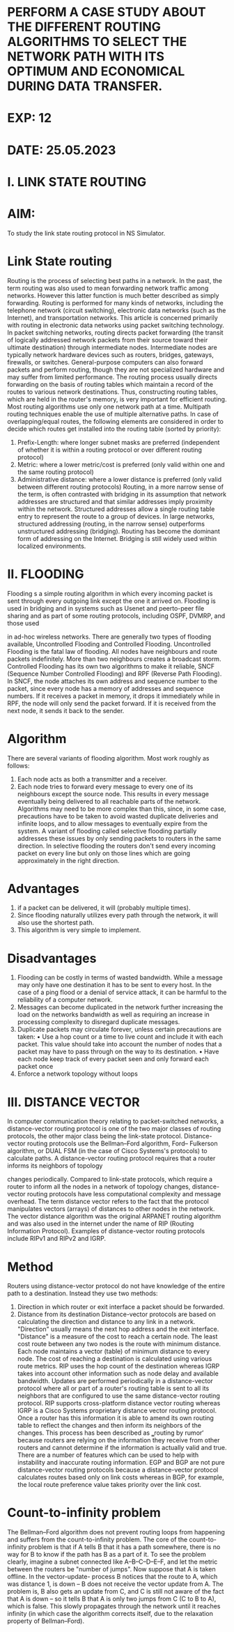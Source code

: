 # PERFORM A CASE STUDY ABOUT THE DIFFERENT ROUTING ALGORITHMS TO SELECT THE NETWORK PATH WITH ITS OPTIMUM AND ECONOMICAL DURING DATA TRANSFER.
# EXP: 12
# DATE: 25.05.2023
# I. LINK STATE ROUTING
# AIM:
To study the link state routing protocol in NS Simulator.
# Link State routing
Routing is the process of selecting best paths in a network. In the past, the term routing was also used
to mean forwarding network traffic among networks. However this latter function is much better
described as simply forwarding. Routing is performed for many kinds of networks, including the
telephone network (circuit switching), electronic data networks (such as the Internet), and
transportation networks. This article is concerned primarily with routing in electronic data networks
using packet switching technology.
In packet switching networks, routing directs packet forwarding (the transit of logically addressed
network packets from their source toward their ultimate destination) through intermediate nodes.
Intermediate nodes are typically network hardware devices such as routers, bridges, gateways,
firewalls, or switches. General-purpose computers can also forward packets and perform routing,
though they are not specialized hardware and may suffer from limited performance. The routing
process usually directs forwarding on the basis of routing tables which maintain a record of the routes
to various network destinations. Thus, constructing routing tables, which are held in the router's
memory, is very important for efficient routing. Most routing algorithms use only one network path at
a time. Multipath routing techniques enable the use of multiple alternative paths.
In case of overlapping/equal routes, the following elements are considered in order to decide which
routes get installed into the routing table (sorted by priority):
1. Prefix-Length: where longer subnet masks are preferred (independent of whether it is within a
routing protocol or over different routing protocol)
2. Metric: where a lower metric/cost is preferred (only valid within one and the same routing
protocol)
3. Administrative distance: where a lower distance is preferred (only valid between different
routing protocols)
Routing, in a more narrow sense of the term, is often contrasted with bridging in its assumption that
network addresses are structured and that similar addresses imply proximity within the network.
Structured addresses allow a single routing table entry to represent the route to a group of devices. In
large networks, structured addressing (routing, in the narrow sense) outperforms unstructured
addressing (bridging). Routing has become the dominant form of addressing on the Internet. Bridging
is still widely used within localized environments.
# II. FLOODING
Flooding s a simple routing algorithm in which every incoming packet is sent through every outgoing
link except the one it arrived on. Flooding is used in bridging and in systems such as Usenet and peerto-peer file sharing and as part of some routing protocols, including OSPF, DVMRP, and those used

in ad-hoc wireless networks. There are generally two types of flooding available, Uncontrolled
Flooding and Controlled Flooding. Uncontrolled Flooding is the fatal law of flooding. All nodes have
neighbours and route packets indefinitely. More than two neighbours creates a broadcast storm.
Controlled Flooding has its own two algorithms to make it reliable, SNCF (Sequence Number
Controlled Flooding) and RPF (Reverse Path Flooding). In SNCF, the node attaches its own address
and sequence number to the packet, since every node has a memory of addresses and sequence
numbers. If it receives a packet in memory, it drops it immediately while in RPF, the node will only
send the packet forward. If it is received from the next node, it sends it back to the sender.
# Algorithm
There are several variants of flooding algorithm. Most work roughly as follows:
1. Each node acts as both a transmitter and a receiver.
2. Each node tries to forward every message to every one of its neighbours except the source
node.
This results in every message eventually being delivered to all reachable parts of the network.
Algorithms may need to be more complex than this, since, in some case, precautions have to be taken
to avoid wasted duplicate deliveries and infinite loops, and to allow messages to eventually expire
from the system. A variant of flooding called selective flooding partially addresses these issues by
only sending packets to routers in the same direction. In selective flooding the routers don't send
every incoming packet on every line but only on those lines which are going approximately in the
right direction.

# Advantages
1. if a packet can be delivered, it will (probably multiple times).
2. Since flooding naturally utilizes every path through the network, it will also use the shortest
path.
3. This algorithm is very simple to implement.
# Disadvantages
1. Flooding can be costly in terms of wasted bandwidth. While a message may only have one
destination it has to be sent to every host. In the case of a ping flood or a denial of service attack, it
can be harmful to the reliability of a computer network.
2. Messages can become duplicated in the network further increasing the load on the networks
bandwidth as well as requiring an increase in processing complexity to disregard duplicate messages.
3. Duplicate packets may circulate forever, unless certain precautions are taken:
• Use a hop count or a time to live count and include it with each packet. This value should take
into account the number of nodes that a packet may have to pass through on the way to its destination.
• Have each node keep track of every packet seen and only forward each packet once
4. Enforce a network topology without loops
# III. DISTANCE VECTOR
In computer communication theory relating to packet-switched networks, a distance-vector
routing protocol is one of the two major classes of routing protocols, the other major class being the
link-state protocol. Distance-vector routing protocols use the Bellman–Ford algorithm, Ford–
Fulkerson algorithm, or DUAL FSM (in the case of Cisco Systems's protocols) to calculate paths.
A distance-vector routing protocol requires that a router informs its neighbors of topology

changes periodically. Compared to link-state protocols, which require a router to inform all the nodes
in a network of topology changes, distance-vector routing protocols have less computational
complexity and message overhead.
The term distance vector refers to the fact that the protocol manipulates vectors (arrays) of
distances to other nodes in the network. The vector distance algorithm was the original ARPANET
routing algorithm and was also used in the internet under the name of RIP (Routing Information
Protocol).
Examples of distance-vector routing protocols include RIPv1 and RIPv2 and IGRP.
# Method

Routers using distance-vector protocol do not have knowledge of the entire path to a destination.
Instead they use two methods:
1. Direction in which router or exit interface a packet should be forwarded.
2. Distance from its destination
Distance-vector protocols are based on calculating the direction and distance to any link in a network.
"Direction" usually means the next hop address and the exit interface. "Distance" is a measure of the
cost to reach a certain node. The least cost route between any two nodes is the route with minimum
distance. Each node maintains a vector (table) of minimum distance to every node. The cost of
reaching a destination is calculated using various route metrics. RIP uses the hop count of the
destination whereas IGRP takes into account other information such as node delay and available
bandwidth.
Updates are performed periodically in a distance-vector protocol where all or part of a router's routing
table is sent to all its neighbors that are configured to use the same distance-vector routing protocol.
RIP supports cross-platform distance vector routing whereas IGRP is a Cisco Systems proprietary
distance vector routing protocol. Once a router has this information it is able to amend its own routing
table to reflect the changes and then inform its neighbors of the changes. This process has been
described as ‗routing by rumor‘ because routers are relying on the information they receive from
other routers and cannot determine if the information is actually valid and true. There are a number of
features which can be used to help with instability and inaccurate routing information.
EGP and BGP are not pure distance-vector routing protocols because a distance-vector protocol
calculates routes based only on link costs whereas in BGP, for example, the local route preference
value takes priority over the link cost.
# Count-to-infinity problem
The Bellman–Ford algorithm does not prevent routing loops from happening and suffers from the
count-to-infinity problem. The core of the count-to-infinity problem is that if A tells B that it has a
path somewhere, there is no way for B to know if the path has B as a part of it. To see the problem
clearly, imagine a subnet connected like A–B–C–D–E–F, and let the metric between the routers be
"number of jumps". Now suppose that A is taken offline. In the vector-update- process B notices that
the route to A, which was distance 1, is down – B does not receive the vector update from A. The
problem is, B also gets an update from C, and C is still not aware of the fact that A is down – so it
tells B that A is only two jumps from C (C to B to A), which is false. This slowly propagates through
the network until it reaches infinity (in which case the algorithm corrects itself, due to the relaxation
property of Bellman–Ford). 


